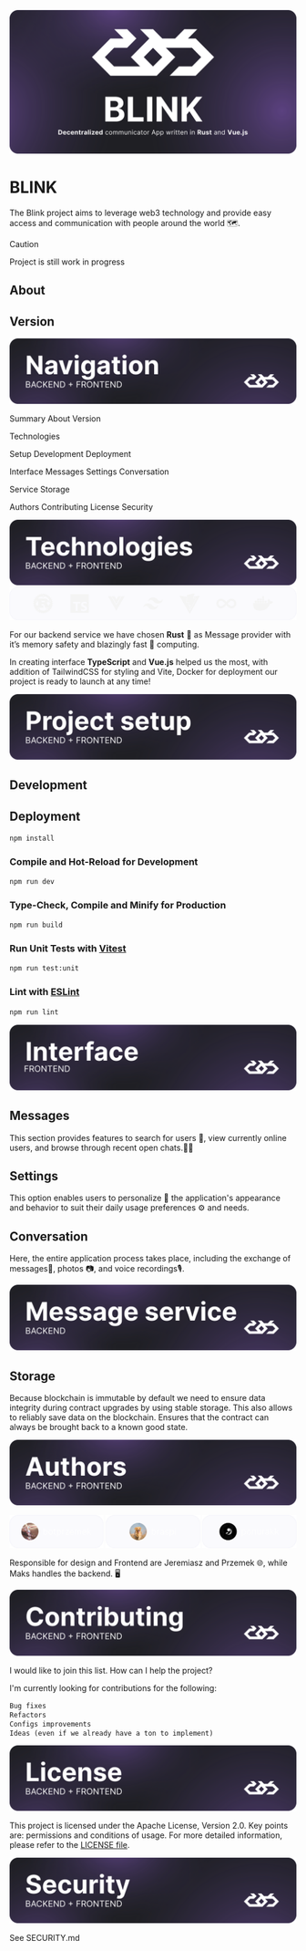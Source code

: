 ![BLINK](./.github/readme/heading.svg)

# BLINK

The Blink project aims to leverage web3 technology and provide easy access and communication with people around the
world 🗺️.

> [!Caution]
> <span id="status">Project is still work in progress</span>

## About

## Version

![Navigation](./.github/readme/navigation.svg)

Summary
About
Version

Technologies

Setup
Development
Deployment

Interface
Messages
Settings
Conversation

Service
Storage

Authors
Contributing
License
Security

![Technologies](./.github/readme/technologies.svg)
![Icons](./.github/readme/icons.svg)

For our backend service we have chosen **Rust** 🦀 as Message provider with it’s memory safety and blazingly fast 🚀
computing.

In creating interface **TypeScript** and **Vue.js** helped us the most, with addition of TailwindCSS for styling and
Vite,
Docker for deployment our project is ready to launch at any time!

![Project setup](./.github/readme/setup.svg)

## Development

## Deployment

```sh
npm install
```

### Compile and Hot-Reload for Development

```sh
npm run dev
```

### Type-Check, Compile and Minify for Production

```sh
npm run build
```

### Run Unit Tests with [Vitest](https://vitest.dev/)

```sh
npm run test:unit
```

### Lint with [ESLint](https://eslint.org/)

```sh
npm run lint
```

![Interface](./.github/readme/interface.svg)

## Messages

This section provides features to search for users 👥, view currently online users, and browse through recent open
chats.🧑‍💻

## Settings

This option enables users to personalize 🎨 the application's appearance and behavior to suit their daily usage
preferences ⚙️ and needs.

## Conversation

Here, the entire application process takes place, including the exchange of messages📱, photos 📷, and voice recordings🎙.

![Service](./.github/readme/service.svg)

## Storage

Because blockchain is immutable by default we need to ensure data integrity during contract upgrades by using stable
storage. This also allows to reliably save data on the blockchain. Ensures that the contract can always be brought back
to a known good state.

![Authors](./.github/readme/authors.svg)

<img src="./.github/readme/botprzemek.svg" alt="botprzemek" width="32.8%"/>
<img src="./.github/readme/braspi.svg" alt="Braspi" width="32.8%"/>
<img src="./.github/readme/ponurakk.svg" alt="ponurakk" width="32.8%"/>

Responsible for design and Frontend are Jeremiasz and Przemek 🌐, while Maks handles the backend. 🖥️

![Contributing](./.github/readme/contributing.svg)

I would like to join this list. How can I help the project?

I'm currently looking for contributions for the following:

    Bug fixes
    Refactors
    Configs improvements
    Ideas (even if we already have a ton to implement)

![License](./.github/readme/license.svg)

This project is licensed under the Apache License, Version 2.0. Key points are: permissions and conditions of usage. For
more detailed information, please refer to the [LICENSE file](./LICENSE).

![Security](./.github/readme/security.svg)

See SECURITY.md